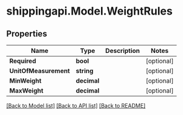 
# shippingapi.Model.WeightRules

## Properties

Name | Type | Description | Notes
------------ | ------------- | ------------- | -------------
**Required** | **bool** |  | [optional] 
**UnitOfMeasurement** | **string** |  | [optional] 
**MinWeight** | **decimal** |  | [optional] 
**MaxWeight** | **decimal** |  | [optional] 

[[Back to Model list]](../README.md#documentation-for-models)
[[Back to API list]](../README.md#documentation-for-api-endpoints)
[[Back to README]](../README.md)

